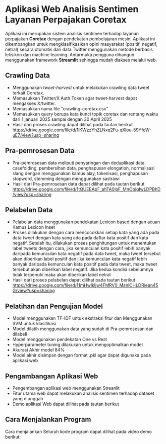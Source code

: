 # Aplikasi Web Analisis Sentimen Layanan Perpajakan Coretax

Aplikasi ini merupakan sistem analisis sentimen terhadap layanan perpajakan **Coretax** dengan pendekatan pembelajaran mesin. Aplikasi ini dikembangkan untuk mengklasifikasikan opini masyarakat (positif, negatif, netral) secara otomatis dari data Twitter menggunakan metode berbasis leksikon dan machine learning. Antarmuka pengguna dibangun menggunakan framework **Streamlit** sehingga mudah diakses melalui web.

## Crawling Data

- Menggunakan *tweet-harvest* untuk melakukan crawling data tweet terkait Coretax.
- Memasukkan Twitter/X Auth Token agar tweet-harvest dapat mengakses X/twitter.
- Memasukkan nama file "crawling-coretax.csv"
- Memasukkan query berupa kata kunci topik coretax dan rentang waktu dari 1 januari 2025 sampai dengan 30 April 2025
- Hasil dari proses crawling dapat dilihat pada tautan berikut https://drive.google.com/file/d/1iKWzzYhZLNxq2Fu-qXlou-59YfeW-uE7/view?usp=sharing

## Pra-pemrosesan Data
- Pra-pemrosesan data meliputi penyaringan dan deduplikasi data, casefolding, pembersihan data, penghapusan elongation, normalisasi slang dengan menggunakan kamus alay, tokenisasi, penghapusan stopword, stemming dengan menggunakan sastrawi
- Hasil dari Pra-pemrosesan data dapat dilihat pada tautan berikut https://drive.google.com/file/d/1tQUEEApF_ahTA0lpF_MnObigIwLDPBhD/view?usp=sharing 

## Pelabelan Data
- Pelabelan data menggunakan pendekatan Lexicon based dengan acuan Kamus Lexicon Inset
- Proses dilakukan dengan cara mencocokkan setiap kata yang ada pada data tweet dengan kata yang ada pada daftar kata positif dan kata negatif. Setelah itu, dilakukan proses penghitungan untuk menentukan label tweets dengan cara, jika kemunculan kata positif lebih banyak daripada kemunculan kata negatif pada data tweet, maka tweet tersebut akan diberikan label positif dan jika kemunculan kata negatif lebih banyak daripada kemunculan kata positif pada data tweet, maka tweet tersebut akan diberikan label negatif. Jika kedua kondisi sebelumnya tidak terpenuhi maka akan diberikan label netral 
- Hasil dari proses pelabelan dapat dilihat pada tautan berikut https://drive.google.com/file/d/11mHwlkljw4FMRV0_ManlCHLDRiean45G/view?usp=sharing

## Pelatihan dan Pengujian Model
- Model menggunakan TF-IDF untuk ekstraksi fitur dan Menggunakan SVM untuk klasifikasi
- Model dilatih menggunakan data yang sudah di Pra-pemrosesan dan dilabeli
- Model menggunakan pendekatan One vs Rest
- Hyperparameter tuning dilakukan untuk mengoptimalkan model
- Akurasi Akhir model 84%
- Model akhir disimpan dengan format .pkl agar dapat digunaka pada aplikasi web 

## Pengambangan Aplikasi Web
- Pengembangan aplikasi web menggunakan Streanlit
- Fitur utama web dapat melakukan analisis sentimen terhadap dataset yang diunggah
- Demo aplikasi Web dapat dilihat pada tautan berikut

## Cara Menjalankan Program
Cara menjalankan Seluruh kode program dapat dilihat pada video demo berikut:  
